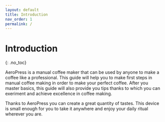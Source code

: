 ```yaml
---
layout: default
title: Introduction
nav_order: 1
permalink: /
---
```


# Introduction
{: .no_toc}

 AeroPress is a manual coffee maker that can be used by anyone to make a coffee like a professional. This guide will help you to make first steps in manual coffee making in order to make your perfect coffee. After you master basics, this guide will also provide you tips thanks to which you can exeriment and achieve excellence in coffee making.
 
 Thanks to AeroPress you can create a great quantity of tastes. This device is small enough for you to take it anywhere and enjoy your daily ritual wherever you are.
